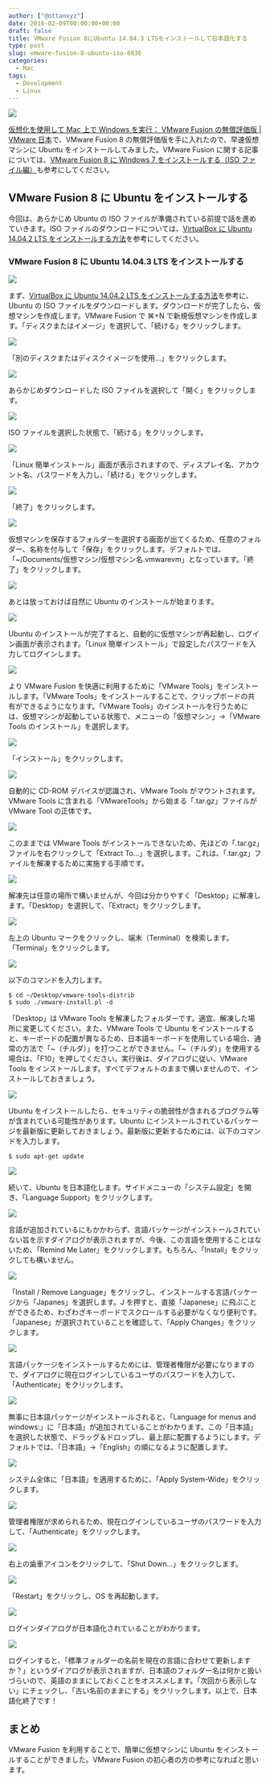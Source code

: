 ```yaml
---
author: ["@ottanxyz"]
date: 2016-02-09T00:00:00+00:00
draft: false
title: VMware Fusion 8にUbuntu 14.04.3 LTSをインストールして日本語化する
type: post
slug: vmware-fusion-8-ubuntu-iso-6836
categories:
  - Mac
tags:
  - Development
  - Linux
---
```


![](/uploads/2016/02/160208-56b89541cfc57.png)

[仮想化を使用して Mac 上で Windows を実行： VMware Fusion の無償評価版 | VMware 日本](https://www.vmware.com/jp/products/fusion.html)で、VMware Fusion 8 の無償評価版を手に入れたので、早速仮想マシンに Ubuntu をインストールしてみました。VMware Fusion に関する記事については、[VMware Fusion 8 に Windows 7 をインストールする（ISO ファイル編）](/posts/2016/02/vmware-fusion-8-windows-iso-6835/)も参考にしてください。

## VMware Fusion 8 に Ubuntu をインストールする

今回は、あらかじめ Ubuntu の ISO ファイルが準備されている前提で話を進めていきます。ISO ファイルのダウンロードについては、[VirtualBox に Ubuntu 14.04.2 LTS をインストールする方法](/posts/2015/09/virtualbox-ubuntu-2418/)を参考にしてください。

### VMware Fusion 8 に Ubuntu 14.04.3 LTS をインストールする

![](/uploads/2016/02/160208-56b895439b87e.png)

まず、[VirtualBox に Ubuntu 14.04.2 LTS をインストールする方法](/posts/2015/09/virtualbox-ubuntu-2418/)を参考に、Ubuntu の ISO ファイルをダウンロードします。ダウンロードが完了したら、仮想マシンを作成します。VMware Fusion で ⌘+N で新規仮想マシンを作成します。「ディスクまたはイメージ」を選択して、「続ける」をクリックします。

![](/uploads/2016/02/160208-56b89544c77a7.png)

「別のディスクまたはディスクイメージを使用…」をクリックします。

![](/uploads/2016/02/160208-56b8954608903.png)

あらかじめダウンロードした ISO ファイルを選択して「開く」をクリックします。

![](/uploads/2016/02/160208-56b895473d0e9.png)

ISO ファイルを選択した状態で、「続ける」をクリックします。

![](/uploads/2016/02/160208-56b895487bce9.png)

「Linux 簡単インストール」画面が表示されますので、ディスプレイ名、アカウント名、パスワードを入力し、「続ける」をクリックします。

![](/uploads/2016/02/160208-56b89549b4b1f.png)

「終了」をクリックします。

![](/uploads/2016/02/160208-56b8954b042f4-1.png)

仮想マシンを保存するフォルダーを選択する画面が出てくるため、任意のフォルダー、名称を付与して「保存」をクリックします。デフォルトでは、「~/Documents/仮想マシン/仮想マシン名.vmwarevm」となっています。「終了」をクリックします。

![](/uploads/2016/02/160208-56b8954e89be0-1.png)

あとは放っておけば自然に Ubuntu のインストールが始まります。

![](/uploads/2016/02/160208-56b8956e36578.png)

Ubuntu のインストールが完了すると、自動的に仮想マシンが再起動し、ログイン画面が表示されます。「Linux 簡単インストール」で設定したパスワードを入力してログインします。

![](/uploads/2016/02/160208-56b8958c04dfb.png)

より VMware Fusion を快適に利用するために「VMware Tools」をインストールします。「VMware Tools」をインストールすることで、クリップボードの共有ができるようになります。「VMware Tools」のインストールを行うためには、仮想マシンが起動している状態で、メニューの「仮想マシン」→「VMware Tools のインストール」を選択します。

![](/uploads/2016/02/160208-56b8958f00bb8.png)

「インストール」をクリックします。

![](/uploads/2016/02/160208-56b895aa43f51.png)

自動的に CD-ROM デバイスが認識され、VMware Tools がマウントされます。VMware Tools に含まれる「VMwareTools」から始まる「.tar.gz」ファイルが VMware Tool の正体です。

![](/uploads/2016/02/160208-56b895b5d11ac.png)

このままでは VMware Tools がインストールできないため、先ほどの「.tar.gz」ファイルを右クリックして「Extract To...」を選択します。これは、「.tar.gz」ファイルを解凍するために実施する手順です。

![](/uploads/2016/02/160208-56b895c30067b.png)

解凍先は任意の場所で構いませんが、今回は分かりやすく「Desktop」に解凍します。「Desktop」を選択して、「Extract」をクリックします。

![](/uploads/2016/02/160208-56b895cd01a83.png)

左上の Ubuntu マークをクリックし、端末（Terminal）を検索します。「Terminal」をクリックします。

![](/uploads/2016/02/160208-56b895e41448c.png)

以下のコマンドを入力します。

    $ cd ~/Desktop/vmware-tools-distrib
    $ sudo ./vmware-install.pl -d

「Desktop」は VMware Tools を解凍したフォルダーです。適宜、解凍した場所に変更してください。また、VMware Tools で Ubuntu をインストールすると、キーボードの配置が異なるため、日本語キーボードを使用している場合、通常の方法で「~（チルダ）」を打つことができません。「~（チルダ）」を使用する場合は、「F10」を押してください。実行後は、ダイアログに従い、VMware Tools をインストールします。すべてデフォルトのままで構いませんので、インストールしておきましょう。

![](/uploads/2016/02/160208-56b8af9b5b905.png)

Ubuntu をインストールしたら、セキュリティの脆弱性が含まれるプログラム等が含まれている可能性があります。Ubuntu にインストールされているパッケージを最新版に更新しておきましょう。最新版に更新するためには、以下のコマンドを入力します。

    $ sudo apt-get update

![](/uploads/2016/02/160208-56b8afa48caa0.png)

続いて、Ubuntu を日本語化します。サイドメニューの「システム設定」を開き、「Language Support」をクリックします。

![](/uploads/2016/02/160208-56b8afb09d4d9.png)

言語が追加されているにもかかわらず、言語パッケージがインストールされていない旨を示すダイアログが表示されますが、今後、この言語を使用することはないため、「Remind Me Later」をクリックします。もちろん、「Install」をクリックしても構いません。

![](/uploads/2016/02/160208-56b8afbd5d60d.png)

「Install / Remove Language」をクリックし、インストールする言語パッケージから「Japanes」を選択します。J を押すと、直接「Japanese」に飛ぶことができるため、わざわざキーボードでスクロールする必要がなくなり便利です。「Japanese」が選択されていることを確認して、「Apply Changes」をクリックします。

![](/uploads/2016/02/160208-56b8afc991a99.png)

言語パッケージをインストールするためには、管理者権限が必要になりますので、ダイアログに現在ログインしているユーザのパスワードを入力して、「Authenticate」をクリックします。

![](/uploads/2016/02/160208-56b8afd626c47.png)

無事に日本語パッケージがインストールされると、「Language for menus and windows:」に「日本語」が追加されていることがわかります。この「日本語」を選択した状態で、ドラッグ＆ドロップし、最上部に配置するようにします。デフォルトでは、「日本語」→「English」の順になるように配置します。

![](/uploads/2016/02/160208-56b8afe57acce.png)

システム全体に「日本語」を適用するために、「Apply System-Wide」をクリックします。

![](/uploads/2016/02/160208-56b8aff32ee9f.png)

管理者権限が求められるため、現在ログインしているユーザのパスワードを入力して、「Authenticate」をクリックします。

![](/uploads/2016/02/160208-56b8affcd3bd2.png)

右上の歯車アイコンをクリックして、「Shut Down...」をクリックします。

![](/uploads/2016/02/160208-56b8b00b02cc8.png)

「Restart」をクリックし、OS を再起動します。

![](/uploads/2016/02/160208-56b8b0191bfd1-1.png)

ログインダイアログが日本語化されていることがわかります。

![](/uploads/2016/02/160208-56b8b038c8b19.png)

ログインすると、「標準フォルダーの名前を現在の言語に合わせて更新しますか？」というダイアログが表示されますが、日本語のフォルダー名は何かと扱いづらいので、英語のままにしておくことをオススメします。「次回から表示しない」にチェックし、「古い名前のままにする」をクリックします。以上で、日本語化終了です！

## まとめ

VMware Fusion を利用することで、簡単に仮想マシンに Ubuntu をインストールすることができました。VMware Fusion の初心者の方の参考になればと思います。
